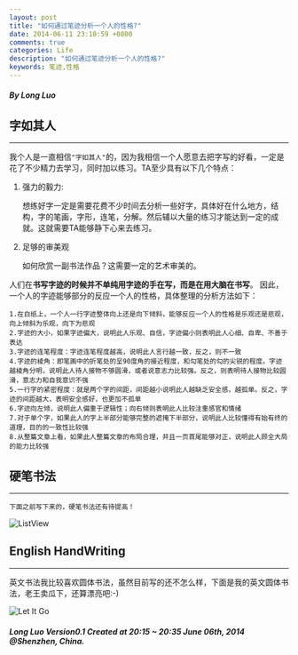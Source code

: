 ```yaml
---
layout: post
title: "如何通过笔迹分析一个人的性格?"
date: 2014-06-11 23:10:59 +0800
comments: true
categories: Life
description: "如何通过笔迹分析一个人的性格?"
keywords: 笔迹,性格
---
```


#### ***By Long Luo***

## 字如其人
----------
我个人是一直相信`"字如其人"`的，因为我相信一个人愿意去把字写的好看，一定是花了不少精力去学习，同时加以练习。TA至少具有以下几个特点：

1. 强力的毅力: 
	
	想练好字一定是需要花费不少时间去分析一些好字，具体好在什么地方，结构，字的笔画，字形，连笔，分解。然后辅以大量的练习才能达到一定的成就。这就需要TA能够静下心来去练习。

2. 足够的审美观
	
	如何欣赏一副书法作品？这需要一定的艺术审美的。
	


人们在**书写字迹的时候并不单纯用字迹的手在写，而是在用大脑在书写**。
因此，一个人的字迹能够部分的反应一个人的性格，具体整理的分析方法如下：

<!--more-->

	1.在白纸上，一个人一行字迹整体向上还是向下倾斜，能够反应一个人的性格是乐观还是悲观，向上倾斜为乐观，向下为悲观
	2.字迹的大小，如果字迹偏大，说明此人乐观、自信，字迹偏小则表明此人心细、自卑、不善于表达
	3.字迹的连笔程度：字迹连笔程度越高，说明此人言行越一致，反之，则不一致
	4.字迹的棱角：即笔画中的折笔处的呈90度角的接近程度，和勾笔处的勾的尖锐的程度。字迹越棱角分明，说明此人待人接物不够圆滑，或者说意志力比较强。反之，则表明待人接物比较圆滑，意志力和自我意识不强
	5.一行字的紧密程度：就是两个字的间距，间距越小说明此人越缺乏安全感，越孤单。反之，字迹的间距越大，表明安全感好，也更加不孤单
	6.字迹向左倾，说明此人偏重于逻辑性；向右倾则表明此人比较注重感官和情绪
	7.对于单个字，如果此人的字上半部分能够完整的遮掩下半部分，说明此人比较懂得有始有终的道理，目的的一致性比较强
	8.从整篇文章上看，如果此人整篇文章的布局合理，并且一页首尾能够对正，说明此人顾全大局的能力比较强


## 硬笔书法
----------

`下面之前写下来的，硬笔书法还有待提高！`

![ListView](http://imagesresource.qiniudn.com/writing/how_to_read_a_person_by_its_handwriting_portait.jpg)

## English HandWriting
----------

英文书法我比较喜欢圆体书法，虽然目前写的还不怎么样，下面是我的英文圆体书法，老王卖瓜下，还算漂亮吧:-)

![Let It Go](http://imagesresource.qiniudn.com/writing/let_it_go_portait.jpg)


#### ***Long Luo Version0.1 Created at 20:15 ~ 20:35 June 06th, 2014 @Shenzhen, China.***